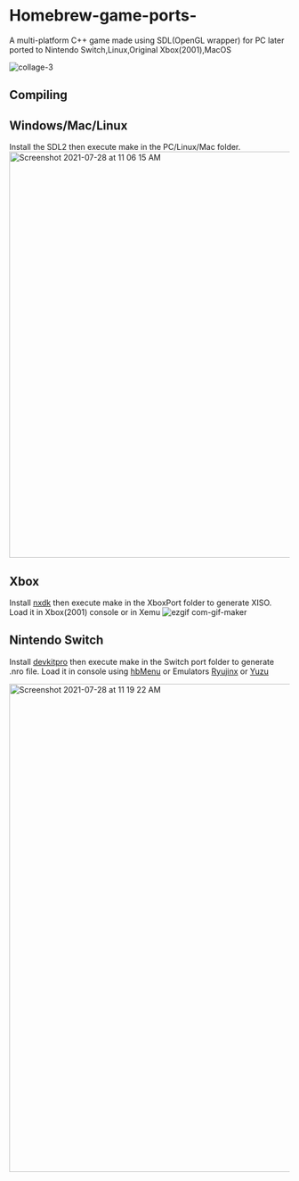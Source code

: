 # Homebrew-game-ports-
A multi-platform C++ game made using SDL(OpenGL wrapper) for PC later ported to Nintendo Switch,Linux,Original Xbox(2001),MacOS

![collage-3](https://user-images.githubusercontent.com/51410810/127272035-5c0bf72d-8e81-424e-8d2c-ae5a6a0fedfd.png)



## Compiling

## Windows/Mac/Linux
Install the SDL2  then execute make in the PC/Linux/Mac folder.
<img width="728" alt="Screenshot 2021-07-28 at 11 06 15 AM" src="https://user-images.githubusercontent.com/51410810/127269272-a06db763-6b01-4f18-a3bb-1922ebff6b9a.png">


## Xbox
Install [nxdk](https://github.com/XboxDev/nxdk) then execute make in the XboxPort folder to generate XISO. Load it in Xbox(2001) console or in Xemu
![ezgif com-gif-maker](https://user-images.githubusercontent.com/51410810/127269719-72c16f2f-ae42-4d2f-9a6e-7b888a10b2f0.gif)

## Nintendo Switch
Install [devkitpro](https://github.com/devkitPro/installer) then execute make in the Switch port folder to generate .nro file. Load it in console using [hbMenu](https://github.com/switchbrew/nx-hbmenu/releases/latest) or Emulators [Ryujinx](https://ryujinx.org) or [Yuzu](https://yuzu-emu.org)

<img width="875" alt="Screenshot 2021-07-28 at 11 19 22 AM" src="https://user-images.githubusercontent.com/51410810/127270387-c314a858-c424-426d-922b-a8272b347df8.png">


